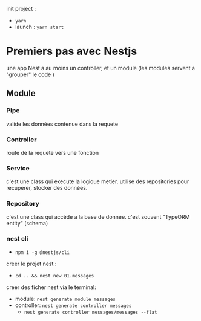 init project :

- `yarn`
- launch : `yarn start`

# Premiers pas avec Nestjs

une app Nest a au moins un controller, et un module (les modules servent a "grouper" le code )

## Module
### Pipe
valide les données contenue dans la requete

### Controller
route de la requete vers une fonction

### Service
c'est une class qui execute la logique metier.
utilise des repositories pour recuperer, stocker des données.

### Repository
c'est une class qui accède a la base de donnée.
c'est souvent "TypeORM entity" (schema)

### nest cli
- `npm i -g @nestjs/cli`
  
creer le projet nest :

- `cd .. && nest new 01.messages`

creer des ficher nest via le terminal:

- module: `nest generate module messages`
- controller: `nest generate controller messages`
  - `nest generate controller messages/messages --flat`
